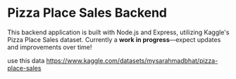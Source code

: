 # Pizza Place Sales Backend

This backend application is built with Node.js and Express, utilizing Kaggle's Pizza Place Sales dataset. Currently a **work in progress**—expect updates and improvements over time!

use this data 
https://www.kaggle.com/datasets/mysarahmadbhat/pizza-place-sales
